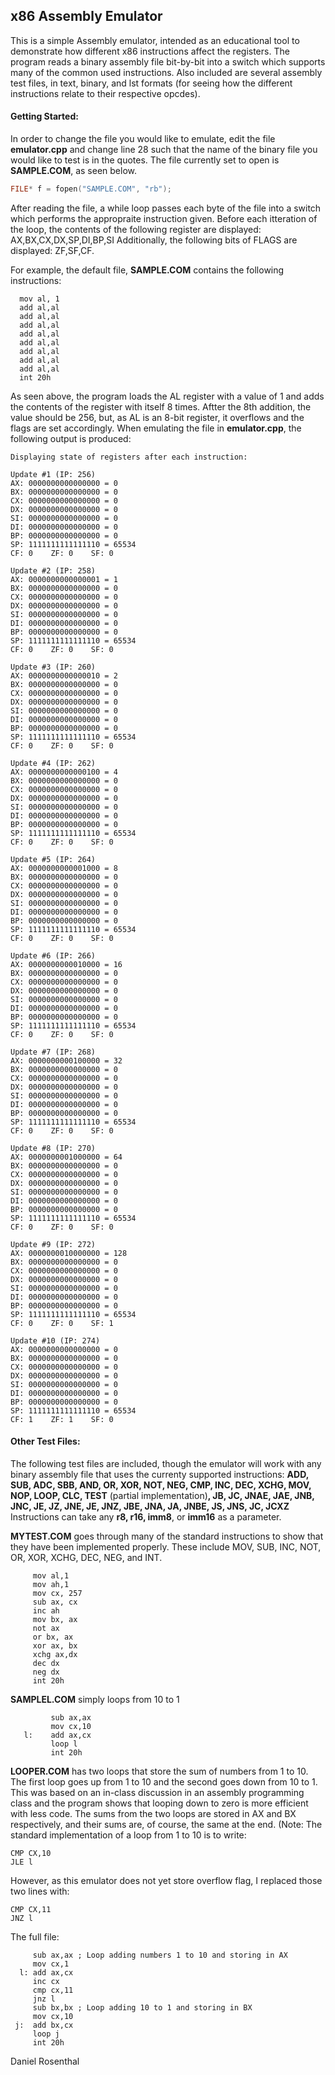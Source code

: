 ## x86 Assembly Emulator

This is a simple Assembly emulator, intended as an educational tool to demonstrate how different x86 instructions affect the registers. The program reads a binary assembly file bit-by-bit into a switch which supports many of the common used instructions. Also included are several assembly test files, in text, binary, and lst formats (for seeing how the different instructions relate to their respective opcdes).
#### Getting Started:

In order to change the file you would like to emulate, edit the file __emulator.cpp__ and change line 28 such that the name of the binary file you would like to test is in the quotes. The file currently set to open is __SAMPLE.COM__, as seen below.

```C++
FILE* f = fopen("SAMPLE.COM", "rb");
```
After reading the file, a while loop passes each byte of the file into a switch which performs the appropraite instruction given. 
Before each itteration of the loop, the contents of the following register are displayed:
AX,BX,CX,DX,SP,DI,BP,SI
Additionally, the following bits of FLAGS are displayed:
ZF,SF,CF.
 
For example, the default file, __SAMPLE.COM__ contains the following instructions:
```Assembly
  mov al, 1
  add al,al
  add al,al
  add al,al
  add al,al
  add al,al
  add al,al
  add al,al
  add al,al
  int 20h
 ```
As seen above, the program loads the AL register with a value of 1 and adds the contents of the register with itself 8 times. Aftter the 8th addition, the value should be 256, but, as AL is an 8-bit register, it overflows and the flags are set accordingly. When emulating the file in __emulator.cpp__, the following output is produced:
 
 ```
Displaying state of registers after each instruction:

Update #1 (IP: 256)
AX: 0000000000000000 = 0
BX: 0000000000000000 = 0
CX: 0000000000000000 = 0
DX: 0000000000000000 = 0
SI: 0000000000000000 = 0
DI: 0000000000000000 = 0
BP: 0000000000000000 = 0
SP: 1111111111111110 = 65534
CF: 0    ZF: 0    SF: 0

Update #2 (IP: 258)
AX: 0000000000000001 = 1
BX: 0000000000000000 = 0
CX: 0000000000000000 = 0
DX: 0000000000000000 = 0
SI: 0000000000000000 = 0
DI: 0000000000000000 = 0
BP: 0000000000000000 = 0
SP: 1111111111111110 = 65534
CF: 0    ZF: 0    SF: 0

Update #3 (IP: 260)
AX: 0000000000000010 = 2
BX: 0000000000000000 = 0
CX: 0000000000000000 = 0
DX: 0000000000000000 = 0
SI: 0000000000000000 = 0    
DI: 0000000000000000 = 0    
BP: 0000000000000000 = 0    
SP: 1111111111111110 = 65534
CF: 0    ZF: 0    SF: 0     

Update #4 (IP: 262)
AX: 0000000000000100 = 4    
BX: 0000000000000000 = 0    
CX: 0000000000000000 = 0    
DX: 0000000000000000 = 0    
SI: 0000000000000000 = 0
DI: 0000000000000000 = 0
BP: 0000000000000000 = 0
SP: 1111111111111110 = 65534
CF: 0    ZF: 0    SF: 0

Update #5 (IP: 264)
AX: 0000000000001000 = 8
BX: 0000000000000000 = 0
CX: 0000000000000000 = 0
DX: 0000000000000000 = 0
SI: 0000000000000000 = 0
DI: 0000000000000000 = 0
BP: 0000000000000000 = 0
SP: 1111111111111110 = 65534
CF: 0    ZF: 0    SF: 0

Update #6 (IP: 266)
AX: 0000000000010000 = 16
BX: 0000000000000000 = 0
CX: 0000000000000000 = 0
DX: 0000000000000000 = 0
SI: 0000000000000000 = 0
DI: 0000000000000000 = 0
BP: 0000000000000000 = 0
SP: 1111111111111110 = 65534
CF: 0    ZF: 0    SF: 0

Update #7 (IP: 268)
AX: 0000000000100000 = 32
BX: 0000000000000000 = 0
CX: 0000000000000000 = 0
DX: 0000000000000000 = 0
SI: 0000000000000000 = 0
DI: 0000000000000000 = 0
BP: 0000000000000000 = 0
SP: 1111111111111110 = 65534
CF: 0    ZF: 0    SF: 0

Update #8 (IP: 270)
AX: 0000000001000000 = 64
BX: 0000000000000000 = 0
CX: 0000000000000000 = 0
DX: 0000000000000000 = 0
SI: 0000000000000000 = 0
DI: 0000000000000000 = 0
BP: 0000000000000000 = 0
SP: 1111111111111110 = 65534
CF: 0    ZF: 0    SF: 0

Update #9 (IP: 272)
AX: 0000000010000000 = 128
BX: 0000000000000000 = 0
CX: 0000000000000000 = 0
DX: 0000000000000000 = 0
SI: 0000000000000000 = 0
DI: 0000000000000000 = 0
BP: 0000000000000000 = 0
SP: 1111111111111110 = 65534
CF: 0    ZF: 0    SF: 1

Update #10 (IP: 274)
AX: 0000000000000000 = 0
BX: 0000000000000000 = 0
CX: 0000000000000000 = 0
DX: 0000000000000000 = 0
SI: 0000000000000000 = 0
DI: 0000000000000000 = 0
BP: 0000000000000000 = 0
SP: 1111111111111110 = 65534
CF: 1    ZF: 1    SF: 0
``` 
 
 #### Other Test Files:
 The following test files are included, though the emulator will work with any binary assembly file that uses the currenty supported instructions:
__ADD, SUB, ADC, SBB, AND, OR, XOR, NOT, NEG, CMP, INC, DEC, XCHG, MOV, NOP, LOOP, CLC, TEST__ (partial implementation)__, JB, JC, JNAE, JAE, JNB, JNC, JE, JZ, JNE, JE, JNZ, JBE, JNA, JA, JNBE, JS, JNS, JC, JCXZ__
Instructions can take any __r8, r16, imm8__, or __imm16__ as a parameter.
 
__MYTEST.COM__ goes through many of the standard instructions to show that they have been implemented properly.
These include MOV, SUB, INC, NOT, OR, XOR, XCHG, DEC, NEG, and INT.
```Assembly
     mov al,1
     mov ah,1
     mov cx, 257
     sub ax, cx
     inc ah
     mov bx, ax
     not ax
     or bx, ax
     xor ax, bx
     xchg ax,dx
     dec dx
     neg dx
     int 20h
```

__SAMPLEL.COM__ simply loops from 10 to 1
```Assembly
         sub ax,ax
         mov cx,10
   l:    add ax,cx
         loop l
         int 20h
```

__LOOPER.COM__ has two loops that store the sum of numbers from 1 to 10.
The first loop goes up from 1 to 10 and the second goes down from 10 to 1.
This was based on an in-class discussion in an assembly programming class and the program shows that looping down to zero is more efficient with less code.
The sums from the two loops are stored in AX and BX respectively, and their sums are, of course, the same at the end.
(Note: The standard implementation of a loop from 1 to 10 is to write:
```Assembly
CMP CX,10 
JLE l
```
However, as this emulator does not yet store overflow flag, I replaced those two lines with:
```Assembly
CMP CX,11
JNZ l
```
The full file:
```Assembly
     sub ax,ax ; Loop adding numbers 1 to 10 and storing in AX
     mov cx,1
  l: add ax,cx
     inc cx
     cmp cx,11
     jnz l
     sub bx,bx ; Loop adding 10 to 1 and storing in BX
     mov cx,10
 j:  add bx,cx
     loop j
     int 20h
```

Daniel Rosenthal
